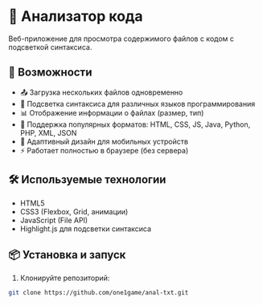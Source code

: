 # 📁 Анализатор кода

Веб-приложение для просмотра содержимого файлов с кодом с подсветкой синтаксиса.

## 🚀 Возможности

- 📤 Загрузка нескольких файлов одновременно
- 🎨 Подсветка синтаксиса для различных языков программирования
- 📊 Отображение информации о файлах (размер, тип)
- 🎯 Поддержка популярных форматов: HTML, CSS, JS, Java, Python, PHP, XML, JSON
- 📱 Адаптивный дизайн для мобильных устройств
- ⚡ Работает полностью в браузере (без сервера)

## 🛠️ Используемые технологии

- HTML5
- CSS3 (Flexbox, Grid, анимации)
- JavaScript (File API)
- Highlight.js для подсветки синтаксиса

## 📦 Установка и запуск

1. Клонируйте репозиторий:
```bash
git clone https://github.com/one1game/anal-txt.git